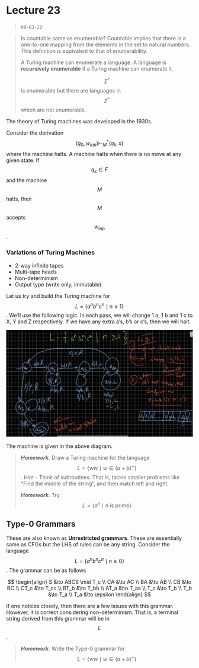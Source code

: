 # Lecture 23

> `08-03-22`

> Is countable same as enumerable?  Countable implies  that there is a one-to-one mapping from the elements in the set to natural numbers. This definition is equivalent to that of enumerability.
>
> A Turing machine can enumerate a language. A language is **recursively enumerable** if a Turing machine can enumerate it.
>
> $$\Sigma^*$$ is enumerable but there are languages in $$\Sigma^*$$ which are not enumerable.

The theory of Turing machines was developed in the 1930s.

Consider the derivation $$(q_0, w_{inp}) \vdash^*_M (q_k, x)$$ where the machine halts. A machine halts when there is no move at any given state. If $$q_k \in F$$ and the machine $$M$$ halts, then $$M$$ accepts $$w_{inp}$$.

### Variations of Turing Machines

- 2-way infinite tapes
- Multi-tape heads
- Non-determinism
- Output type (write only, immutable)

Let us try and build the Turing machine for $$L = \{a^nb^nc^n \mid n \geq 1\}$$. We’ll use the following logic. In each pass, we will change 1 a, 1 b and 1 c to X, Y and Z respectively. If we have any extra a’s, b’s or c’s, then we will halt.      

![image-20220312183041093](/assets/img/Automata/image-20220312183041093.png)

The machine is given in the above diagram.

> ***Homework.*** Draw a Turing machine for the language $$L = \{ww \mid w \in (a + b)^+\}$$. Hint - Think of subroutines. That is, tackle smaller problems like “Find the middle of the string”, and then match left and right.
>
> ***Homework.*** Try $$L = \{a^n \mid n \text{ is prime}\}$$

## Type-0 Grammars

These are also known as **Unrestricted grammars**. These are essentially same as CFGs but the LHS of rules can be any string. Consider the language $$L = \{a^nb^nc^n\mid n \geq 0\}$$. The grammar can be as follows


$$
\begin{align}
S &\to ABCS \mid T_c \\
CA &\to AC \\
BA &\to AB \\ 
CB &\to BC \\
CT_c &\to T_cc \\ 
BT_b &\to T_bb \\
AT_a &\to T_aa \\
T_c &\to T_b \\ 
T_b &\to T_a \\
T_a &\to \epsilon
\end{align}
$$


If one notices closely, then there are a few issues with this grammar. However, it is correct considering non-determinism. That is, a terminal string derived from this grammar will be in $$L$$. 

> ***Homework.*** Write the Type-0 grammar for $$L = \{ww \mid w \in (a + b)^+\}$$